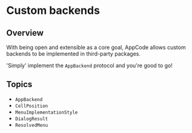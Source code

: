 # Custom backends

## Overview

With being open and extensible as a core goal, AppCode allows custom
backends to be implemented in third-party packages.

'Simply' implement the ``AppBackend`` protocol and you're good to go!

## Topics

- ``AppBackend``
- ``CellPosition``
- ``MenuImplementationStyle``
- ``DialogResult``
- ``ResolvedMenu``
